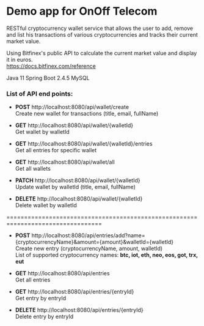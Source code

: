 # Demo app for OnOff Telecom 
RESTful cryptocurrency wallet service that allows the user to add, remove
and list his transactions of various cryptocurrencies and tracks their current market value.

Using Bitfinex's public API to calculate the current market value and display it in euros.<br>
https://docs.bitfinex.com/reference

Java 11
Spring Boot 2.4.5
MySQL



### List of API end points:

- **POST** http://localhost:8080/api/wallet/create <br>
Create new wallet for transactions (title, email, fullName)

- **GET** http://localhost:8080/api/wallet/{walletId} <br>
Get wallet by walletId

- **GET** http://localhost:8080/api/wallet/{walletId}/entries <br>
Get all entries for specific wallet

- **GET** http://localhost:8080/api/wallet/all <br>
Get all wallets

- **PATCH** http://localhost:8080/api/wallet/{walletId} <br>
Update wallet by walletId (title, email, fullName)

- **DELETE** http://localhost:8080/api/wallet/{walletId} <br>
Delete wallet by walletId

=================================================================================

- **POST** http://localhost:8080/api/entries/add?name={cryptocurrencyName}&amount={amount}&walletId={walletId} <br>
Create new entry (cryptocurrencyName, amount, walletId) <br>
List of supported cryptocurrency names: **btc, iot, eth, neo, eos, got, trx, eut**

- **GET** http://localhost:8080/api/entries <br>
Get all entries

- **GET** http://localhost:8080/api/entries/{entryId} <br>
Get entry by entryId

- **DELETE** http://localhost:8080/api/entries/{entryId} <br>
Delete entry by entryId
